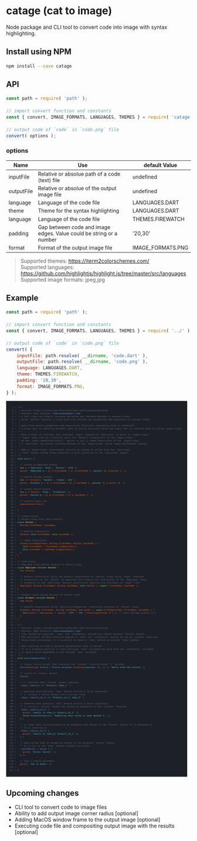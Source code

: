 # catage (**ca**t to im**age**)
Node package and CLI tool to convert code into image with syntax highlighting.

## Install using NPM
```bash
npm install --save catage
```

## API
```js
const path = require( 'path' );

// import convert function and constants
const { convert, IMAGE_FORMATS, LANGUAGES, THEMES } = require( 'catage' );

// output code of `code` in `code.png` file
convert( options );
```

### options
| Name | Use | default Value |
| ---- | --- | ------------- |
| inputFile | Relative or absolue path of a code (text) file | undefined |
| outputFile | Relative or absolue of the output image file | undefined |
| language | Language of the code file | LANGUAGES.DART |
| theme | Theme for the syntax highlighting | LANGUAGES.DART |
| language | Language of the code file | THEMES.FIREWATCH |
| padding | Gap between code and image edges. Value could be string or a number | '20,30' |
| format | Format of the output image file | IMAGE_FORMATS.PNG |

> Supported themes: https://iterm2colorschemes.com/ <br>
Supported languages: https://github.com/highlightjs/highlight.js/tree/master/src/languages <br>
Supported image formats: jpeg,jpg

## Example
```js
const path = require( 'path' );

// import convert function and constants
const { convert, IMAGE_FORMATS, LANGUAGES, THEMES } = require( '../' );

// output code of `code` in `code.png` file
convert( {
    inputFile: path.resolve( __dirname, 'code.dart' ),
    outputFile: path.resolve( __dirname, 'code.png' ),
    language: LANGUAGES.DART,
    theme: THEMES.FIREWATCH,
    padding: '20,30',
    format: IMAGE_FORMATS.PNG,
} );
```

![example](/test/code.png?raw=true)


## Upcoming changes
- CLI tool to convert code to image files
- Ability to add output image corner radius [optional]
- Adding MacOS window frame to the output image [optional]
- Executing code file and compositing output image with the results [optional]
